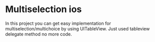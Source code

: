 # Multiselection ios
In this project you can get easy implementation for multiselection/multichoice by using UITableView.
Just used tableview delegate method no more code.
